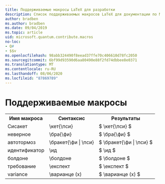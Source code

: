 ```yaml
---
title: Поддерживаемые макросы LaTeX для разработки
description: Список поддерживаемых макросов LaTeX для документации по Microsoft Quantum Development Kit.
author: bradben
ms.author: bradben
ms.date: 09/04/2019
ms.topic: article
uid: microsoft.quantum.contribute.macros
no-loc:
- Q#
- $$v
ms.openlocfilehash: 98abb324490f8eead37ffe70c406610d78fc2050
ms.sourcegitcommit: 6bf99d93590d6aa80490e88f2fd74dbbee8e0371
ms.translationtype: MT
ms.contentlocale: ru-RU
ms.lasthandoff: 08/06/2020
ms.locfileid: "87869789"
---
```

# <a name="supported-macros"></a>Поддерживаемые макросы

<table>
<tr><th>Имя макроса</th><th>Синтаксис</th><th>Результаты</th></tr>
<tr><td>Сисакет</td><td>\кет{\пси}</td><td>$ \кет{\пси} $</td></tr>
<tr><td>неверное</td><td>\бра{\фи}</td><td>$ \бра{\фи} $</td></tr>
<tr><td>автотормоз</td><td>\бракет{\фи | \пси}</td><td>$ \бракет{\фи | \пси} $</td></tr>
<tr><td>идентификатор</td><td>\ид</td><td>$ \ид $</td></tr>
<tr><td>болдоне</td><td>\болдоне</td><td>$ \болдоне $</td></tr>
<tr><td>требование</td><td>\експект</td><td>$ \експект $</td></tr>
<tr><td>variance</td><td>\варианце (x)</td><td>$ \варианце (x) $</td></tr>
</table>